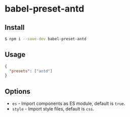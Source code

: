 # babel-preset-antd


## Install

```bash
$ npm i --save-dev babel-preset-antd
```

## Usage

```json
{
  "presets": ["antd"]
}
```

## Options

- `es` - Import components as ES module, default is `true`.
- `style` - Import style files, default is `css`.

